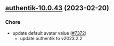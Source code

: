 

## [authentik-10.0.43](https://github.com/truecharts/charts/compare/authentik-10.0.42...authentik-10.0.43) (2023-02-20)

### Chore

- update default avatar value ([#7372](https://github.com/truecharts/charts/issues/7372))
  - update authentik to v2023.2.2
  
  